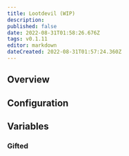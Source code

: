 ```yaml
---
title: Lootdevil (WIP)
description: 
published: false
date: 2022-08-31T01:58:26.676Z
tags: v0.1.11
editor: markdown
dateCreated: 2022-08-31T01:57:24.360Z
---
```


## Overview
## Configuration
## Variables
### Gifted